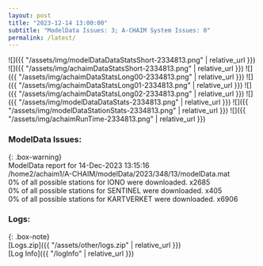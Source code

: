 ```yaml
---
layout: post
title: "2023-12-14 13:00:00"
subtitle: "ModelData Issues: 3; A-CHAIM System Issues: 0"
permalink: /latest/
---
```


![]({{ "/assets/img/modelDataDataStatsShort-2334813.png" | relative_url }})
![]({{ "/assets/img/achaimDataStatsShort-2334813.png" | relative_url }})
![]({{ "/assets/img/achaimDataStatsLong00-2334813.png" | relative_url }})
![]({{ "/assets/img/achaimDataStatsLong01-2334813.png" | relative_url }})
![]({{ "/assets/img/achaimDataStatsLong02-2334813.png" | relative_url }})
![]({{ "/assets/img/modelDataDataStats-2334813.png" | relative_url }})
![]({{ "/assets/img/modelDataStationStats-2334813.png" | relative_url }})
![]({{ "/assets/img/achaimRunTime-2334813.png" | relative_url }})


### ModelData Issues:  
  
{: .box-warning}  
 ModelData report for 14-Dec-2023 13:15:16   
 /home2/achaim1/A-CHAIM/modelData/2023/348/13/modelData.mat   
 0% of all possible stations for IONO were downloaded. x2685   
 0% of all possible stations for SENTINEL were downloaded. x405   
 0% of all possible stations for KARTVERKET were downloaded. x6906   
  


### Logs:  
  
{: .box-note}  
[Logs.zip]({{ "/assets/other/logs.zip" | relative_url }})  
[Log Info]({{ "/logInfo" | relative_url }})  
